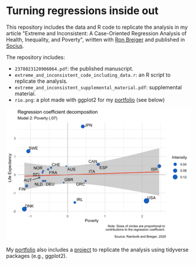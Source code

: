 # Turning regressions inside out

This repository includes the data and R code to replicate the analysis in my article "Extreme and Inconsistent: A Case-Oriented Regression Analysis of Health, Inequality, and Poverty", written with [Ron Breiger](http://www.u.arizona.edu/~breiger/RLB/Welcome.html) and published in [Socius](https://journals.sagepub.com/doi/10.1177/2378023120906064). 

The repository includes:
- `2378023120906064.pdf`: the published manuscript.
- `extreme_and_inconsistent_code_including_data.r`: an R script to replicate the analysis.
- `extreme_and_inconsistent_supplemental_material.pdf`: supplemental material.
- `rio.png`: a plot made with ggplot2 for my [portfolio]([https://www.simonerambotti.com/portfolio](https://sites.google.com/view/simone-rambotti/portfolio/trio)) (see below)

![Turning regressions inside out](rio.png)

My [portfolio](https://www.simonerambotti.com/portfolio) also includes a [project](https://sites.google.com/view/simone-rambotti/portfolio/trio) to replicate the analysis using tidyverse packages (e.g., ggplot2). 
